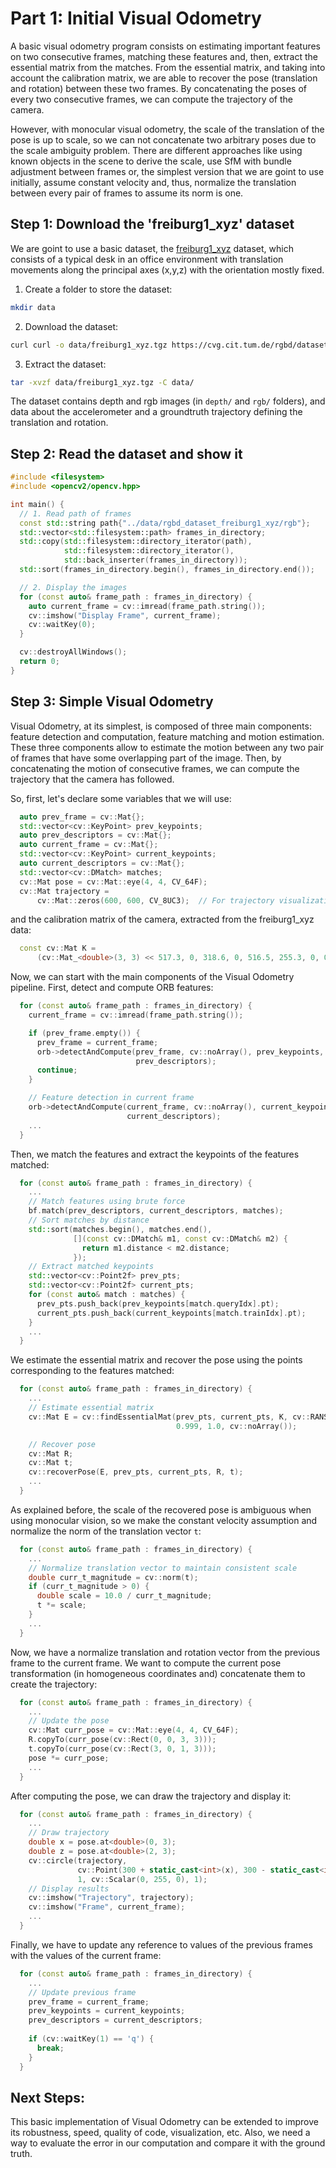 # Part 1: Initial Visual Odometry
A basic visual odometry program consists on estimating important features on two consecutive frames, matching these features and, then, extract the essential matrix from the matches. From the essential matrix, and taking into account the calibration matrix, we are able to recover the pose (translation and rotation) between these two frames. By concatenating the poses of every two consecutive frames, we can compute the trajectory of the camera.

However, with monocular visual odometry, the scale of the translation of the pose is up to scale, so we can not concatenate two arbitrary poses due to the scale ambiguity problem. There are different approaches like using known objects in the scene to derive the scale, use SfM with bundle adjustment between frames or, the simplest version that we are goint to use initially, assume constant velocity and, thus, normalize the translation between every pair of frames to assume its norm is one.

## Step 1: Download the 'freiburg1_xyz' dataset
We are goint to use a basic dataset, the [freiburg1_xyz](https://cvg.cit.tum.de/data/datasets/rgbd-dataset/download#freiburg1_xyz) dataset, which consists of a typical desk in an office environment with translation movements along the principal axes (x,y,z) with the orientation mostly fixed.

1. Create a folder to store the dataset:
```bash
mkdir data
```
2. Download the dataset:
```bash
curl curl -o data/freiburg1_xyz.tgz https://cvg.cit.tum.de/rgbd/dataset/freiburg1/rgbd_dataset_freiburg1_xyz.tgz
```
3. Extract the dataset:
```bash
tar -xvzf data/freiburg1_xyz.tgz -C data/
```

The dataset contains depth and rgb images (in `depth/` and `rgb/` folders), and data about the accelerometer and a groundtruth trajectory defining the translation and rotation.

## Step 2: Read the dataset and show it
````c++
#include <filesystem>
#include <opencv2/opencv.hpp>

int main() {
  // 1. Read path of frames
  const std::string path{"../data/rgbd_dataset_freiburg1_xyz/rgb"};
  std::vector<std::filesystem::path> frames_in_directory;
  std::copy(std::filesystem::directory_iterator(path),
            std::filesystem::directory_iterator(),
            std::back_inserter(frames_in_directory));
  std::sort(frames_in_directory.begin(), frames_in_directory.end());

  // 2. Display the images
  for (const auto& frame_path : frames_in_directory) {
    auto current_frame = cv::imread(frame_path.string());
    cv::imshow("Display Frame", current_frame);
    cv::waitKey(0);
  }

  cv::destroyAllWindows();
  return 0;
}
````

## Step 3: Simple Visual Odometry
Visual Odometry, at its simplest, is composed of three main components: feature detection and computation, feature matching and motion estimation. These three components allow to estimate the motion between any two pair of frames that have some overlapping part of the image. Then, by concatenating the motion of consecutive frames, we can compute the trajectory that the camera has followed.

So, first, let's declare some variables that we will use:
```c++
  auto prev_frame = cv::Mat{};
  std::vector<cv::KeyPoint> prev_keypoints;
  auto prev_descriptors = cv::Mat{};
  auto current_frame = cv::Mat{};
  std::vector<cv::KeyPoint> current_keypoints;
  auto current_descriptors = cv::Mat{};
  std::vector<cv::DMatch> matches;
  cv::Mat pose = cv::Mat::eye(4, 4, CV_64F);
  cv::Mat trajectory =
      cv::Mat::zeros(600, 600, CV_8UC3);  // For trajectory visualization
```
and the calibration matrix of the camera, extracted from the freiburg1_xyz data:
```c++
  const cv::Mat K =
      (cv::Mat_<double>(3, 3) << 517.3, 0, 318.6, 0, 516.5, 255.3, 0, 0, 1);
```

Now, we can start with the main components of the Visual Odometry pipeline. First, detect and compute ORB features:
```c++
  for (const auto& frame_path : frames_in_directory) {
    current_frame = cv::imread(frame_path.string());

    if (prev_frame.empty()) {
      prev_frame = current_frame;
      orb->detectAndCompute(prev_frame, cv::noArray(), prev_keypoints,
                            prev_descriptors);
      continue;
    }

    // Feature detection in current frame
    orb->detectAndCompute(current_frame, cv::noArray(), current_keypoints,
                          current_descriptors);
    ...
  }
```
Then, we match the features and extract the keypoints of the features matched:
```c++
  for (const auto& frame_path : frames_in_directory) {
    ...
    // Match features using brute force
    bf.match(prev_descriptors, current_descriptors, matches);
    // Sort matches by distance
    std::sort(matches.begin(), matches.end(),
              [](const cv::DMatch& m1, const cv::DMatch& m2) {
                return m1.distance < m2.distance;
              });
    // Extract matched keypoints
    std::vector<cv::Point2f> prev_pts;
    std::vector<cv::Point2f> current_pts;
    for (const auto& match : matches) {
      prev_pts.push_back(prev_keypoints[match.queryIdx].pt);
      current_pts.push_back(current_keypoints[match.trainIdx].pt);
    }
    ...
  }
```
We estimate the essential matrix and recover the pose using the points corresponding to the features matched:
```c++
  for (const auto& frame_path : frames_in_directory) {
    ...
    // Estimate essential matrix
    cv::Mat E = cv::findEssentialMat(prev_pts, current_pts, K, cv::RANSAC,
                                     0.999, 1.0, cv::noArray());

    // Recover pose
    cv::Mat R;
    cv::Mat t;
    cv::recoverPose(E, prev_pts, current_pts, R, t);
    ...
  }
```
As explained before, the scale of the recovered pose is ambiguous when using monocular vision, so we make the constant velocity assumption and normalize the norm of the translation vector `t`:
```c++
  for (const auto& frame_path : frames_in_directory) {
    ...
    // Normalize translation vector to maintain consistent scale
    double curr_t_magnitude = cv::norm(t);
    if (curr_t_magnitude > 0) {
      double scale = 10.0 / curr_t_magnitude;
      t *= scale;
    }
    ...
  }
```
Now, we have a normalize translation and rotation vector from the previous frame to the current frame. We want to compute the current pose transformation (in homogeneous coordinates and) concatenate them to create the trajectory:
```c++
  for (const auto& frame_path : frames_in_directory) {
    ...
    // Update the pose
    cv::Mat curr_pose = cv::Mat::eye(4, 4, CV_64F);
    R.copyTo(curr_pose(cv::Rect(0, 0, 3, 3)));
    t.copyTo(curr_pose(cv::Rect(3, 0, 1, 3)));
    pose *= curr_pose;
    ...
  }
```
After computing the pose, we can draw the trajectory and display it:
```c++
  for (const auto& frame_path : frames_in_directory) {
    ...
    // Draw trajectory
    double x = pose.at<double>(0, 3);
    double z = pose.at<double>(2, 3);
    cv::circle(trajectory,
               cv::Point(300 + static_cast<int>(x), 300 - static_cast<int>(z)),
               1, cv::Scalar(0, 255, 0), 1);
    // Display results
    cv::imshow("Trajectory", trajectory);
    cv::imshow("Frame", current_frame);
    ...
  }
```
Finally, we have to update any reference to values of the previous frames with the values of the current frame:
```c++
  for (const auto& frame_path : frames_in_directory) {
    ...
    // Update previous frame
    prev_frame = current_frame;
    prev_keypoints = current_keypoints;
    prev_descriptors = current_descriptors;
    
    if (cv::waitKey(1) == 'q') {
      break;
    }
  }
```
## Next Steps:
This basic implementation of Visual Odometry can be extended to improve its robustness, speed, quality of code, visualization, etc. Also, we need a way to evaluate the error in our computation and compare it with the ground truth.